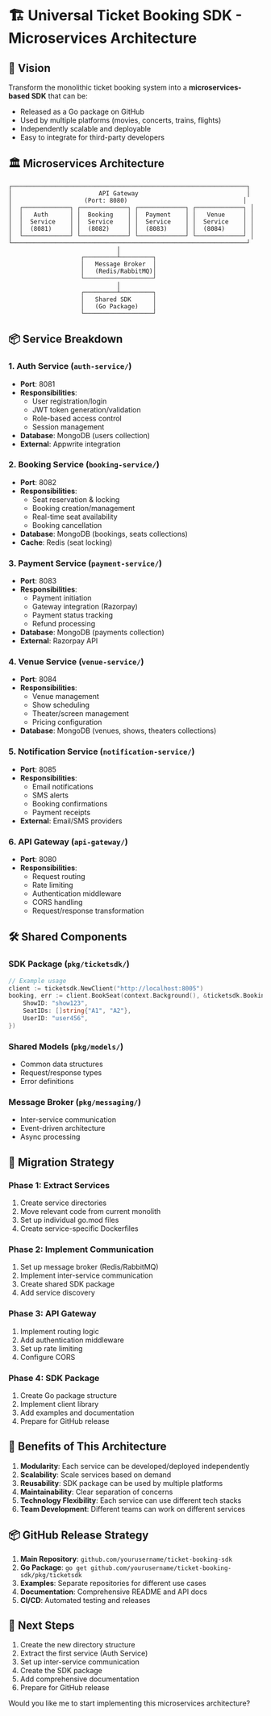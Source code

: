  # 🏗️ Universal Ticket Booking SDK - Microservices Architecture

## 🎯 Vision
Transform the monolithic ticket booking system into a **microservices-based SDK** that can be:
- Released as a Go package on GitHub
- Used by multiple platforms (movies, concerts, trains, flights)
- Independently scalable and deployable
- Easy to integrate for third-party developers

## 🏛️ Microservices Architecture

```
┌─────────────────────────────────────────────────────────────────┐
│                        API Gateway                              │
│                    (Port: 8080)                                │
│  ┌─────────────┐ ┌─────────────┐ ┌─────────────┐ ┌─────────────┐ │
│  │   Auth      │ │  Booking    │ │  Payment    │ │   Venue     │ │
│  │  Service    │ │  Service    │ │  Service    │ │  Service    │ │
│  │  (8081)     │ │  (8082)     │ │  (8083)     │ │  (8084)     │ │
│  └─────────────┘ └─────────────┘ └─────────────┘ └─────────────┘ │
└─────────────────────────────────────────────────────────────────┘
                              │
                    ┌─────────┴─────────┐
                    │   Message Broker  │
                    │   (Redis/RabbitMQ)│
                    └───────────────────┘
                              │
                    ┌─────────┴─────────┐
                    │   Shared SDK      │
                    │   (Go Package)    │
                    └───────────────────┘
```

## 📦 Service Breakdown

### 1. **Auth Service** (`auth-service/`)
- **Port**: 8081
- **Responsibilities**:
  - User registration/login
  - JWT token generation/validation
  - Role-based access control
  - Session management
- **Database**: MongoDB (users collection)
- **External**: Appwrite integration

### 2. **Booking Service** (`booking-service/`)
- **Port**: 8082
- **Responsibilities**:
  - Seat reservation & locking
  - Booking creation/management
  - Real-time seat availability
  - Booking cancellation
- **Database**: MongoDB (bookings, seats collections)
- **Cache**: Redis (seat locking)

### 3. **Payment Service** (`payment-service/`)
- **Port**: 8083
- **Responsibilities**:
  - Payment initiation
  - Gateway integration (Razorpay)
  - Payment status tracking
  - Refund processing
- **Database**: MongoDB (payments collection)
- **External**: Razorpay API

### 4. **Venue Service** (`venue-service/`)
- **Port**: 8084
- **Responsibilities**:
  - Venue management
  - Show scheduling
  - Theater/screen management
  - Pricing configuration
- **Database**: MongoDB (venues, shows, theaters collections)

### 5. **Notification Service** (`notification-service/`)
- **Port**: 8085
- **Responsibilities**:
  - Email notifications
  - SMS alerts
  - Booking confirmations
  - Payment receipts
- **External**: Email/SMS providers

### 6. **API Gateway** (`api-gateway/`)
- **Port**: 8080
- **Responsibilities**:
  - Request routing
  - Rate limiting
  - Authentication middleware
  - CORS handling
  - Request/response transformation

## 🛠️ Shared Components

### **SDK Package** (`pkg/ticketsdk/`)
```go
// Example usage
client := ticketsdk.NewClient("http://localhost:8005")
booking, err := client.BookSeat(context.Background(), &ticketsdk.BookingRequest{
    ShowID: "show123",
    SeatIDs: []string{"A1", "A2"},
    UserID: "user456",
})
```

### **Shared Models** (`pkg/models/`)
- Common data structures
- Request/response types
- Error definitions

### **Message Broker** (`pkg/messaging/`)
- Inter-service communication
- Event-driven architecture
- Async processing



## 🔄 Migration Strategy

### Phase 1: Extract Services
1. Create service directories
2. Move relevant code from current monolith
3. Set up individual go.mod files
4. Create service-specific Dockerfiles

### Phase 2: Implement Communication
1. Set up message broker (Redis/RabbitMQ)
2. Implement inter-service communication
3. Create shared SDK package
4. Add service discovery

### Phase 3: API Gateway
1. Implement routing logic
2. Add authentication middleware
3. Set up rate limiting
4. Configure CORS

### Phase 4: SDK Package
1. Create Go package structure
2. Implement client library
3. Add examples and documentation
4. Prepare for GitHub release

## 🚀 Benefits of This Architecture

1. **Modularity**: Each service can be developed/deployed independently
2. **Scalability**: Scale services based on demand
3. **Reusability**: SDK package can be used by multiple platforms
4. **Maintainability**: Clear separation of concerns
5. **Technology Flexibility**: Each service can use different tech stacks
6. **Team Development**: Different teams can work on different services

## 📦 GitHub Release Strategy

1. **Main Repository**: `github.com/yourusername/ticket-booking-sdk`
2. **Go Package**: `go get github.com/yourusername/ticket-booking-sdk/pkg/ticketsdk`
3. **Examples**: Separate repositories for different use cases
4. **Documentation**: Comprehensive README and API docs
5. **CI/CD**: Automated testing and releases

## 🎯 Next Steps

1. Create the new directory structure
2. Extract the first service (Auth Service)
3. Set up inter-service communication
4. Create the SDK package
5. Add comprehensive documentation
6. Prepare for GitHub release

Would you like me to start implementing this microservices architecture?